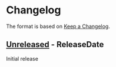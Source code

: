 # Changelog

The format is based on [Keep a Changelog].

[Keep a Changelog]: http://keepachangelog.com/en/1.0.0/

<!-- next-header -->
## [Unreleased] - ReleaseDate

Initial release

<!-- next-url -->
[Unreleased]: https://github.com/toml-rs/toml/compare/06332279463f17447e1218c834078535b5ed9ebd...HEAD
